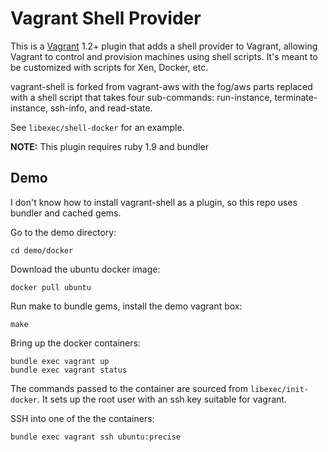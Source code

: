 # Vagrant Shell Provider

This is a [Vagrant](http://www.vagrantup.com) 1.2+ plugin that adds a
shell provider to Vagrant, allowing Vagrant to control and provision
machines using shell scripts.  It's meant to be customized with scripts
for Xen, Docker, etc.

vagrant-shell is forked from vagrant-aws with the fog/aws parts replaced
with a shell script that takes four sub-commands: run-instance,
terminate-instance, ssh-info, and read-state.

See `libexec/shell-docker` for an example.

**NOTE:** This plugin requires  ruby 1.9 and bundler

## Demo

I don't know how to install vagrant-shell as a plugin, so this repo uses
bundler and cached gems.  

Go to the demo directory:

    cd demo/docker

Download the ubuntu docker image:

    docker pull ubuntu

Run make to bundle gems, install the demo vagrant box:

    make

Bring up the docker containers:

    bundle exec vagrant up
    bundle exec vagrant status

The commands passed to the container are sourced from `libexec/init-docker`.
It sets up the root user with an ssh key suitable for vagrant.

SSH into one of the the containers:

    bundle exec vagrant ssh ubuntu:precise
